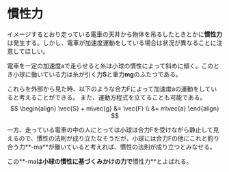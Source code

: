 # 慣性力
イメージするとおり走っている電車の天井から物体を吊るしたときとかに**慣性力**は発生する。しかし、電車が加速度運動をしている場合は状況が異なることに注意してほしい。

電車を一定の加速度aで走らせると糸は小球の慣性によって斜めに傾く。このとき小球に働いている力は糸が引く力**S**と重力**mg**のふたつである。

これらを外部から見た時、以下のような合力Fによって加速度aの運動をしていると考えることができる。
また、運動方程式を立てることも可能である。
$$
\begin{align}
\vec{S} + m\vec{g} &= \vec{F} \\
&= m\vec{a}
\end{align}
$$

一方、走っている電車の中の人にとっては小球は合力Fを受けながら静止して見えるので、慣性の法則が成り立たなそうだが、小球には合力Fの他にこれと釣り合う力**-ma**が働いていると考えれば、慣性の法則が成り立つとみなせる。

この**-ma**は小球の慣性に基づくみかけの力で**慣性力**とよばれる。